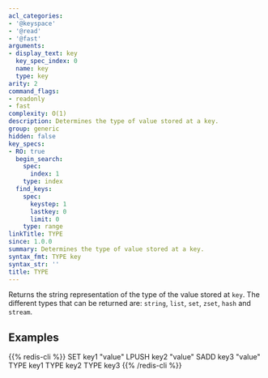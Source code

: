 ```yaml
---
acl_categories:
- '@keyspace'
- '@read'
- '@fast'
arguments:
- display_text: key
  key_spec_index: 0
  name: key
  type: key
arity: 2
command_flags:
- readonly
- fast
complexity: O(1)
description: Determines the type of value stored at a key.
group: generic
hidden: false
key_specs:
- RO: true
  begin_search:
    spec:
      index: 1
    type: index
  find_keys:
    spec:
      keystep: 1
      lastkey: 0
      limit: 0
    type: range
linkTitle: TYPE
since: 1.0.0
summary: Determines the type of value stored at a key.
syntax_fmt: TYPE key
syntax_str: ''
title: TYPE
---
```

Returns the string representation of the type of the value stored at `key`.
The different types that can be returned are: `string`, `list`, `set`, `zset`,
`hash` and `stream`.

## Examples

{{% redis-cli %}}
SET key1 "value"
LPUSH key2 "value"
SADD key3 "value"
TYPE key1
TYPE key2
TYPE key3
{{% /redis-cli %}}

